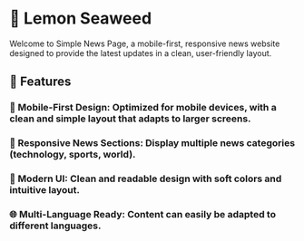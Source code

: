 # 📢 Lemon Seaweed
Welcome to Simple News Page, a mobile-first, responsive news website designed to provide the latest updates in a clean, user-friendly layout.


## 🚀 Features
### 📱 Mobile-First Design: Optimized for mobile devices, with a clean and simple layout that adapts to larger screens.

### 📰 Responsive News Sections: Display multiple news categories (technology, sports, world).

### 🎨 Modern UI: Clean and readable design with soft colors and intuitive layout.

### 🌐 Multi-Language Ready: Content can easily be adapted to different languages.
